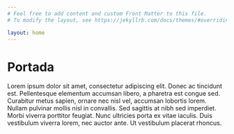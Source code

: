 ```yaml
---
# Feel free to add content and custom Front Matter to this file.
# To modify the layout, see https://jekyllrb.com/docs/themes/#overriding-theme-defaults

layout: home
---
```

# Portada

Lorem ipsum dolor sit amet, consectetur adipiscing elit. Donec ac tincidunt est. Pellentesque elementum accumsan libero, a pharetra est congue sed. Curabitur metus sapien, ornare nec nisl vel, accumsan lobortis lorem. Nullam pulvinar mollis nisl in convallis. Sed sagittis at nibh sed imperdiet. Morbi viverra porttitor feugiat. Nunc ultricies porta ex vitae iaculis. Duis vestibulum viverra lorem, nec auctor ante. Ut vestibulum placerat rhoncus.